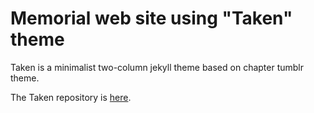 # Memorial web site using "Taken" theme

Taken is a minimalist two-column jekyll theme based on chapter tumblr theme.

The Taken repository is [here](https://github.com/vfalanis/taken).

